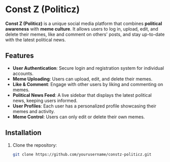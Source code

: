 # Const Z (Politicz)

**Const Z (Politicz)** is a unique social media platform that combines **political awareness** with **meme culture**. It allows users to log in, upload, edit, and delete their memes, like and comment on others' posts, and stay up-to-date with the latest political news.

## Features

- **User Authentication**: Secure login and registration system for individual accounts.
- **Meme Uploading**: Users can upload, edit, and delete their memes.
- **Like & Comment**: Engage with other users by liking and commenting on memes.
- **Political News Feed**: A live sidebar that displays the latest political news, keeping users informed.
- **User Profiles**: Each user has a personalized profile showcasing their memes and activity.
- **Meme Control**: Users can only edit or delete their own memes.

## Installation

1. Clone the repository:
   ```bash
   git clone https://github.com/yourusername/constz-politicz.git
